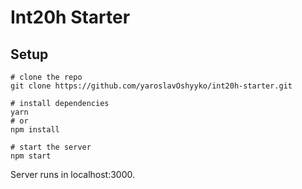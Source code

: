 # Int20h Starter

## Setup

```
# clone the repo
git clone https://github.com/yaroslavOshyyko/int20h-starter.git

# install dependencies
yarn
# or 
npm install

# start the server
npm start
```

Server runs in localhost:3000.